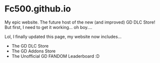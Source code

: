 # Fc500.github.io
My epic website. The future host of the new (and improved) GD DLC Store! But first, I need to get it working... oh boy....

Lol, I finally updated this page, my website now includes...
- The GD DLC Store
- The GD Addons Store
- The Unofficial GD FANDOM Leaderboard :D

